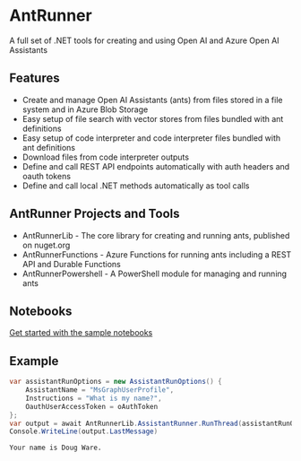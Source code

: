# AntRunner
A full set of .NET tools for creating and using Open AI and Azure Open AI Assistants

## Features
- Create and manage Open AI Assistants (ants) from files stored in a file system and in Azure Blob Storage
- Easy setup of file search with vector stores from files bundled with ant definitions
- Easy setup of code interpreter and code interpreter files bundled with ant definitions
- Download files from code interpreter outputs
- Define and call REST API endpoints automatically with auth headers and oauth tokens
- Define and call local .NET methods automatically as tool calls

## AntRunner Projects and Tools
- AntRunnerLib - The core library for creating and running ants, published on nuget.org
- AntRunnerFunctions - Azure Functions for running ants including a REST API and Durable Functions
- AntRunnerPowershell - A PowerShell module for managing and running ants

## Notebooks
[Get started with the sample notebooks](./Notebooks)

## Example
```csharp
var assistantRunOptions = new AssistantRunOptions() {
    AssistantName = "MsGraphUserProfile",
    Instructions = "What is my name?",
    OauthUserAccessToken = oAuthToken
};
var output = await AntRunnerLib.AssistantRunner.RunThread(assistantRunOptions, config);
Console.WriteLine(output.LastMessage)
```

```text
Your name is Doug Ware.
```
